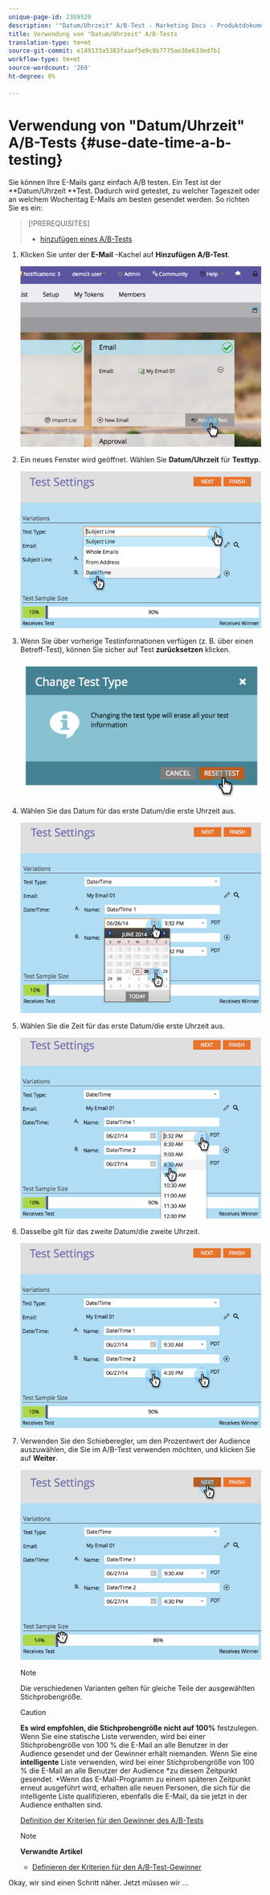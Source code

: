 ```yaml
---
unique-page-id: 2359520
description: '"Datum/Uhrzeit" A/B-Test - Marketing Docs - Produktdokumentation'
title: Verwendung von "Datum/Uhrzeit" A/B-Tests
translation-type: tm+mt
source-git-commit: e149133a5383faaef5e9c9b7775ae36e633ed7b1
workflow-type: tm+mt
source-wordcount: '269'
ht-degree: 0%

---
```



# Verwendung von &quot;Datum/Uhrzeit&quot; A/B-Tests {#use-date-time-a-b-testing}

Sie können Ihre E-Mails ganz einfach A/B testen. Ein Test ist der **Datum/Uhrzeit **Test. Dadurch wird getestet, zu welcher Tageszeit oder an welchem Wochentag E-Mails am besten gesendet werden. So richten Sie es ein:

>[!PREREQUISITES]
>
>* [hinzufügen eines A/B-Tests](add-an-a-b-test.md)

>



1. Klicken Sie unter der **E-Mail** -Kachel auf **Hinzufügen A/B-Test**.

   ![](assets/image2014-9-12-15-3a41-3a3.png)

1. Ein neues Fenster wird geöffnet. Wählen Sie **Datum/Uhrzeit** für **Testtyp**.

   ![](assets/image2014-9-12-15-3a41-3a12.png)

1. Wenn Sie über vorherige Testinformationen verfügen (z. B. über einen Betreff-Test), können Sie sicher auf Test **zurücksetzen** klicken.

   ![](assets/image2014-9-12-15-3a41-3a19.png)

1. Wählen Sie das Datum für das erste Datum/die erste Uhrzeit aus.

   ![](assets/image2014-9-12-15-3a41-3a26.png)

1. Wählen Sie die Zeit für das erste Datum/die erste Uhrzeit aus.

   ![](assets/image2014-9-12-15-3a41-3a33.png)

1. Dasselbe gilt für das zweite Datum/die zweite Uhrzeit.

   ![](assets/image2014-9-12-15-3a41-3a40.png)

1. Verwenden Sie den Schieberegler, um den Prozentwert der Audience auszuwählen, die Sie im A/B-Test verwenden möchten, und klicken Sie auf **Weiter**.

   ![](assets/image2014-9-12-15-3a41-3a53.png)

   >[!NOTE]
   >
   >Die verschiedenen Varianten gelten für gleiche Teile der ausgewählten Stichprobengröße.

   >[!CAUTION]
   >
   >**Es wird empfohlen, die Stichprobengröße nicht auf 100%** festzulegen. Wenn Sie eine statische Liste verwenden, wird bei einer Stichprobengröße von 100 % die E-Mail an alle Benutzer in der Audience gesendet und der Gewinner erhält niemanden. Wenn Sie eine **intelligente** Liste verwenden, wird bei einer Stichprobengröße von 100 % die E-Mail an alle Benutzer der Audience *zu diesem Zeitpunkt gesendet. *Wenn das E-Mail-Programm zu einem späteren Zeitpunkt erneut ausgeführt wird, erhalten alle neuen Personen, die sich für die intelligente Liste qualifizieren, ebenfalls die E-Mail, da sie jetzt in der Audience enthalten sind.

   [Definition der Kriterien für den Gewinner des A/B-Tests](define-the-a-b-test-winner-criteria.md)

   >[!NOTE]
   >
   >**Verwandte Artikel**
   >
   >    
   >    
   >    * [Definieren der Kriterien für den A/B-Test-Gewinner](define-the-a-b-test-winner-criteria.md)


Okay, wir sind einen Schritt näher. Jetzt müssen wir ...